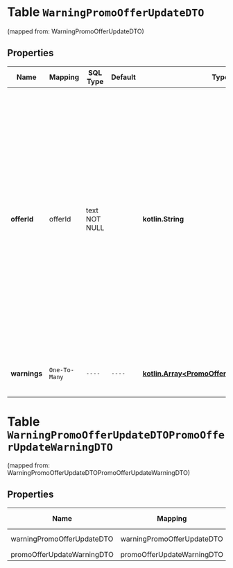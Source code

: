 
# Table `WarningPromoOfferUpdateDTO`
(mapped from: WarningPromoOfferUpdateDTO)

## Properties
Name | Mapping | SQL Type | Default | Type | Description | Notes
---- | ------- | -------- | ------- | ---- | ----------- | -----
**offerId** | offerId | text NOT NULL |  | **kotlin.String** | Ваш SKU — идентификатор товара в вашей системе.  Разрешена любая последовательность длиной до 255 знаков.  Правила использования SKU:  * У каждого товара SKU должен быть свой.  * SKU товара нельзя менять — можно только удалить товар и добавить заново с новым SKU.  * Уже заданный SKU нельзя освободить и использовать заново для другого товара. Каждый товар должен получать новый идентификатор, до того никогда не использовавшийся в вашем каталоге.  [Что такое SKU и как его назначать](https://yandex.ru/support/marketplace/assortment/add/index.html#fields)  | 
**warnings** | `One-To-Many` | `----` | `----`  | [**kotlin.Array&lt;PromoOfferUpdateWarningDTO&gt;**](PromoOfferUpdateWarningDTO.md) | Предупреждения, которые появились при добавлении товара в акцию или изменении его цен. | 



# **Table `WarningPromoOfferUpdateDTOPromoOfferUpdateWarningDTO`**
(mapped from: WarningPromoOfferUpdateDTOPromoOfferUpdateWarningDTO)

## Properties
Name | Mapping | SQL Type | Default | Type | Description | Notes
---- | ------- | -------- | ------- | ---- | ----------- | -----
warningPromoOfferUpdateDTO | warningPromoOfferUpdateDTO | long | | kotlin.Long | Primary Key | *one*
promoOfferUpdateWarningDTO | promoOfferUpdateWarningDTO | long | | kotlin.Long | Foreign Key | *many*



